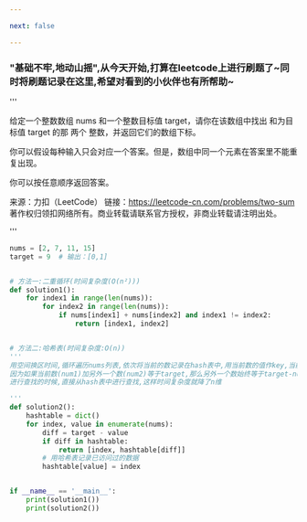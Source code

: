 ```yaml
---

next: false

---
```




<BlogInfo id="1324"/>

### "基础不牢,地动山摇",从今天开始,打算在leetcode上进行刷题了~同时将刷题记录在这里,希望对看到的小伙伴也有所帮助~
    
    
'''

给定一个整数数组 nums 和一个整数目标值 target，请你在该数组中找出 和为目标值 target  的那 两个 整数，并返回它们的数组下标。

你可以假设每种输入只会对应一个答案。但是，数组中同一个元素在答案里不能重复出现。

你可以按任意顺序返回答案。

来源：力扣（LeetCode）
链接：https://leetcode-cn.com/problems/two-sum
著作权归领扣网络所有。商业转载请联系官方授权，非商业转载请注明出处。

'''

```python
nums = [2, 7, 11, 15]
target = 9  # 输出：[0,1]


# 方法一:二重循环(时间复杂度(O(n²)))
def solution1():
    for index1 in range(len(nums)):
        for index2 in range(len(nums)):
            if nums[index1] + nums[index2] and index1 != index2:
                return [index1, index2]


# 方法二:哈希表(时间复杂度:O(n))
'''
用空间换区时间,循环遍历nums列表,依次将当前的数记录在hash表中,用当前数的值作key,当前数的索引作value;
因为如果当前数(num1)加另外一个数(num2)等于target,那么另外一个数始终等于target-num1,所以在对num2
进行查找的时候,直接从hash表中进行查找,这样时间复杂度就降了n维

'''
def solution2():
    hashtable = dict()
    for index, value in enumerate(nums):
        diff = target - value
        if diff in hashtable:
            return [index, hashtable[diff]]
        # 用哈希表记录已访问过的数据
        hashtable[value] = index


if __name__ == '__main__':
    print(solution1())
    print(solution2())

```





<ActionBox />
